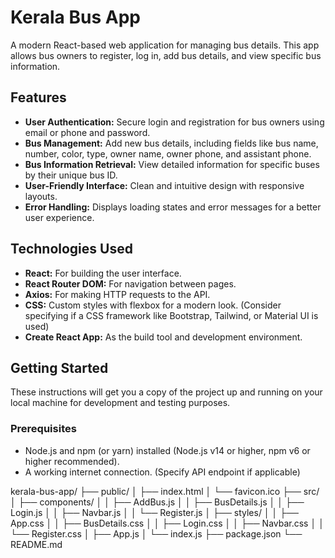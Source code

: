 # Kerala Bus App

A modern React-based web application for managing bus details.  This app allows bus owners to register, log in, add bus details, and view specific bus information.

## Features

* **User Authentication:** Secure login and registration for bus owners using email or phone and password.
* **Bus Management:** Add new bus details, including fields like bus name, number, color, type, owner name, owner phone, and assistant phone.
* **Bus Information Retrieval:** View detailed information for specific buses by their unique bus ID.
* **User-Friendly Interface:** Clean and intuitive design with responsive layouts.
* **Error Handling:** Displays loading states and error messages for a better user experience.


## Technologies Used

* **React:** For building the user interface.
* **React Router DOM:** For navigation between pages.
* **Axios:** For making HTTP requests to the API.
* **CSS:** Custom styles with flexbox for a modern look.  (Consider specifying if a CSS framework like Bootstrap, Tailwind, or Material UI is used)
* **Create React App:** As the build tool and development environment.


## Getting Started

These instructions will get you a copy of the project up and running on your local machine for development and testing purposes.

### Prerequisites

* Node.js and npm (or yarn) installed (Node.js v14 or higher, npm v6 or higher recommended).
* A working internet connection.  (Specify API endpoint if applicable)



kerala-bus-app/
├── public/
│   ├── index.html
│   └── favicon.ico
├── src/
│   ├── components/
│   │   ├── AddBus.js
│   │   ├── BusDetails.js
│   │   ├── Login.js
│   │   ├── Navbar.js
│   │   └── Register.js
│   ├── styles/
│   │   ├── App.css
│   │   ├── BusDetails.css
│   │   ├── Login.css
│   │   ├── Navbar.css
│   │   └── Register.css
│   ├── App.js
│   └── index.js
├── package.json
└── README.md

